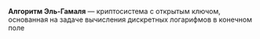 **Алгоритм Эль-Гамаля** — криптосистема с открытым ключом, основанная на задаче вычисления дискретных логарифмов в конечном поле